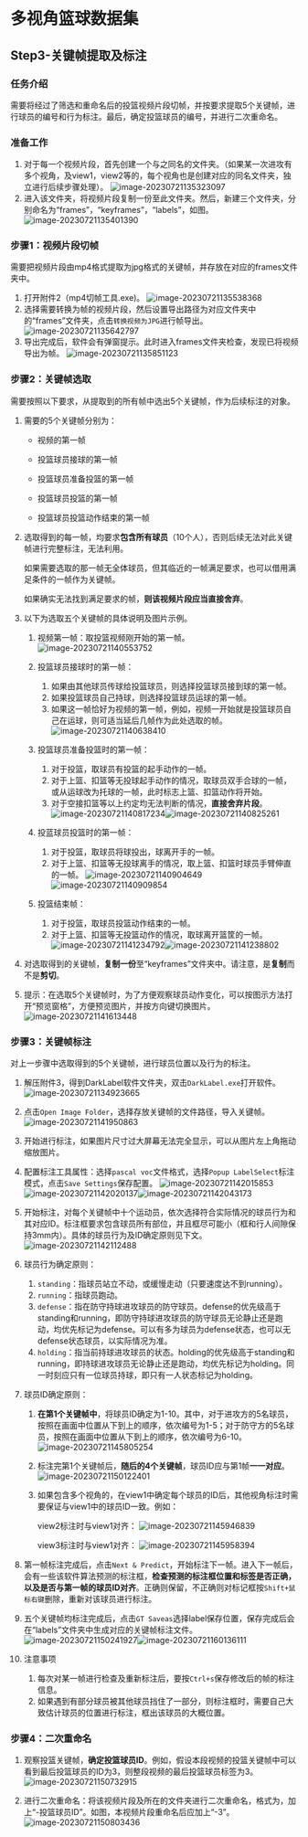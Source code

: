 # 多视角篮球数据集

## Step3-关键帧提取及标注

### 任务介绍

需要将经过了筛选和重命名后的投篮视频片段切帧，并按要求提取5个关键帧，进行球员的编号和行为标注。最后，确定投篮球员的编号，并进行二次重命名。

### 准备工作

1. 对于每一个视频片段，首先创建一个与之同名的文件夹。（如果某一次进攻有多个视角，及view1，view2等的，每个视角也是创建对应的同名文件夹，独立进行后续步骤处理）。
   ![image-20230721135323097](./assets/image-20230721135323097.png)
2. 进入该文件夹，将视频片段复制一份至此文件夹。然后，新建三个文件夹，分别命名为“frames”，“keyframes”，“labels”，如图。
   ![image-20230721135401390](./assets/image-20230721135401390.png)

### 步骤1：视频片段切帧

需要把视频片段由mp4格式提取为jpg格式的关键帧，并存放在对应的frames文件夹中。

1. 打开附件2（mp4切帧工具.exe)。
   ![image-20230721135538368](./assets/image-20230721135538368.png)
2. 选择需要转换为帧的视频片段，然后设置导出路径为对应文件夹中的“frames”文件夹，点击`转换视频为JPG`进行帧导出。
   ![image-20230721135642797](./assets/image-20230721135642797.png)
3. 导出完成后，软件会有弹窗提示。此时进入frames文件夹检查，发现已将视频导出为帧。
   ![image-20230721135851123](./assets/image-20230721135851123.png)

### 步骤2：关键帧选取

需要按照以下要求，从提取到的所有帧中选出5个关键帧，作为后续标注的对象。

1. 需要的5个关键帧分别为：

   - 视频的第一帧

   - 投篮球员接球的第一帧

   - 投篮球员准备投篮的第一帧

   - 投篮球员投篮的第一帧

   - 投篮球员投篮动作结束的第一帧

2. 选取得到的每一帧，均要求**包含所有球员**（10个人），否则后续无法对此关键帧进行完整标注，无法利用。

   如果需要选取的那一帧无全体球员，但其临近的一帧满足要求，也可以借用满足条件的一帧作为关键帧。

   如果确实无法找到满足要求的帧，**则该视频片段应当直接舍弃**。

3. 以下为选取五个关键帧的具体说明及图片示例。

   1. 视频第一帧：取投篮视频刚开始的第一帧。
      ![image-20230721140553752](./assets/image-20230721140553752.png)

   2. 投篮球员接球时的第一帧：
      1. 如果由其他球员传球给投篮球员，则选择投篮球员接到球的第一帧。
      2. 如果投篮球员自己持球，则选择投篮球员运球的第一帧。
      3. 如果这一帧恰好为视频的第一帧，例如，视频一开始就是投篮球员自己在运球，则可适当延后几帧作为此处选取的帧。
      ![image-20230721140638410](./assets/image-20230721140638410.png)

   3. 投篮球员准备投篮时的第一帧：
      1. 对于投篮，取球员有投篮的起手动作的一帧。
      2. 对于上篮、扣篮等无投球起手动作的情况，取球员双手合球的一帧，或从运球改为托球的一帧，此时标志上篮、扣篮动作将开始。
      3. 对于空接扣篮等以上约定均无法判断的情况，**直接舍弃片段**。
      ![image-20230721140817234](./assets/image-20230721140817234.png)![image-20230721140825261](./assets/image-20230721140825261.png)

   4. 投蓝球员投篮时的第一帧：
      1. 对于投篮，取球员将球投出，球离开手的一帧。
      2. 对于上篮、扣篮等无投球离手的情况，取上篮、扣篮时球员手臂伸直的一帧。
      ![image-20230721140904649](./assets/image-20230721140904649.png)![image-20230721140909854](./assets/image-20230721140909854.png)

   5. 投篮结束帧：
      1. 对于投篮，取球员投篮动作结束的一帧。
      2. 对于上篮、扣篮等无投篮动作的情况，取球离开篮筐的一帧。
      ![image-20230721141234792](./assets/image-20230721141234792.png)![image-20230721141238802](./assets/image-20230721141238802.png)

4. 对选取得到的关键帧，**复制一份**至“keyframes”文件夹中。请注意，是**复制**而不是**剪切**。

5. 提示：在选取5个关键帧时，为了方便观察球员动作变化，可以按图示方法打开“预览窗格”，方便预览图片，并按方向键切换图片。
   ![image-20230721141613448](./assets/image-20230721141613448.png)

### 步骤3：关键帧标注

对上一步骤中选取得到的5个关键帧，进行球员位置以及行为的标注。

1. 解压附件3，得到DarkLabel软件文件夹，双击`DarkLabel.exe`打开软件。
   ![image-20230721134923665](./assets/image-20230721134923665.png)

2. 点击`Open Image Folder`，选择存放关键帧的文件路径，导入关键帧。
   ![image-20230721141950863](./assets/image-20230721141950863.png)

3. 开始进行标注，如果图片尺寸过大屏幕无法完全显示，可以从图片左上角拖动缩放图片。

4. 配置标注工具属性：选择`pascal voc`文件格式，选择`Popup LabelSelect`标注模式，点击`Save Settings`保存配置。
   ![image-20230721142015853](./assets/image-20230721142015853.png)![image-20230721142020137](./assets/image-20230721142020137.png)![image-20230721142043173](./assets/image-20230721142043173.png)

5. 开始标注，对每个关键帧中十个运动员，依次选择符合实际情况的球员行为和其对应ID。标注框要求包含球员所有部位，并且框尽可能小（框和行人间隙保持3mm内）。具体的球员行为及ID确定原则见下文。
   ![image-20230721142112488](./assets/image-20230721142112488.png)

6. 球员行为确定原则：
   1. `standing`：指球员站立不动，或缓慢走动（只要速度达不到running）。
   2. `running`：指球员跑动。
   3. `defense`：指在防守持球进攻球员的防守球员。defense的优先级高于standing和running，即防守持球进攻球员的防守球员无论静止还是跑动，均优先标记为defense。可以有多为球员为defense状态，也可以无defense状态球员，以实际情况为准。
   4. `holding`：指当前持球进攻球员的状态。holding的优先级高于standing和running，即持球进攻球员无论静止还是跑动，均优先标记为holding。同一时刻应只有一位球员持球，即只有一人状态标记为holding。

7. 球员ID确定原则：
   1. **在第1个关键帧中**，将球员ID确定为1-10。其中，对于进攻方的5名球员，按照在画面中位置从下到上的顺序，依次编号为1-5；对于防守方的5名球员，按照在画面中位置从下到上的顺序，依次编号为6-10。
   ![image-20230721145805254](./assets/image-20230721145805254.png)

   2. 标注完第1个关键帧后，**随后的4个关键帧**，球员ID应与第1帧**一一对应**。
   ![image-20230721150122401](./assets/image-20230721150122401.png)

   3. 如果包含多个视角的，在view1中确定每个球员的ID后，其他视角标注时需要保证与view1中的球员ID一致。例如：

      view2标注时与view1对齐：
      ![image-20230721145946839](./assets/image-20230721145946839.png)

      view3标注时与view1对齐：
      ![image-20230721145958394](./assets/image-20230721145958394.png)

8. 第一帧标注完成后，点击`Next & Predict`，开始标注下一帧。进入下一帧后，会有一些该软件算法预测的标注框，**检查预测的标注框位置和标签是否正确，以及是否与第一帧的球员ID对齐**。正确则保留，不正确则对标记框按`Shift+鼠标右键`删除，重新对该球员进行标注。

9. 五个关键帧均标注完成后，点击`GT Saveas`选择label保存位置，保存完成后会在“labels”文件夹中生成对应的关键帧标注文件。
    ![image-20230721150241927](./assets/image-20230721150241927.png)![image-20230721160136111](./assets/image-20230721160136111.png)

10. 注意事项

    1. 每次对某一帧进行检查及重新标注后，要按`Ctrl+s`保存修改后的帧的标注信息。
    2. 如果遇到有部分球员被其他球员挡住了一部分，则标注框时，需要自己大致估计球员的位置进行标注，框出该球员的大概位置。

### 步骤4：二次重命名

1. 观察投篮关键帧，**确定投篮球员ID**。例如，假设本段视频的投篮关键帧中可以看到最后投篮球员的ID为3，则整段视频的最后投篮球员标签为3。
   ![image-20230721150732915](./assets/image-20230721150732915.png)

2. 进行二次重命名：将该视频片段及所在的文件夹进行二次重命名，格式为，加上“-投篮球员ID”。如图，本视频片段重命名后应加上“-3”。
      ![image-20230721150803436](./assets/image-20230721150803436.png)
